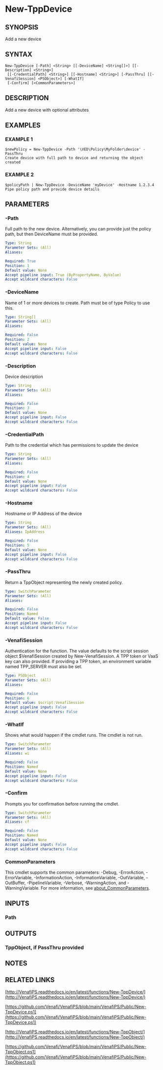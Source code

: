 # New-TppDevice

## SYNOPSIS
Add a new device

## SYNTAX

```
New-TppDevice [-Path] <String> [[-DeviceName] <String[]>] [[-Description] <String>]
 [[-CredentialPath] <String>] [[-Hostname] <String>] [-PassThru] [[-VenafiSession] <PSObject>] [-WhatIf]
 [-Confirm] [<CommonParameters>]
```

## DESCRIPTION
Add a new device with optional attributes

## EXAMPLES

### EXAMPLE 1
```
$newPolicy = New-TppDevice -Path '\VED\Policy\MyFolder\device' -PassThru
Create device with full path to device and returning the object created
```

### EXAMPLE 2
```
$policyPath | New-TppDevice -DeviceName 'myDevice' -Hostname 1.2.3.4
Pipe policy path and provide device details
```

## PARAMETERS

### -Path
Full path to the new device.
Alternatively, you can provide just the policy path, but then DeviceName must be provided.

```yaml
Type: String
Parameter Sets: (All)
Aliases:

Required: True
Position: 1
Default value: None
Accept pipeline input: True (ByPropertyName, ByValue)
Accept wildcard characters: False
```

### -DeviceName
Name of 1 or more devices to create. 
Path must be of type Policy to use this.

```yaml
Type: String[]
Parameter Sets: (All)
Aliases:

Required: False
Position: 2
Default value: None
Accept pipeline input: False
Accept wildcard characters: False
```

### -Description
Device description

```yaml
Type: String
Parameter Sets: (All)
Aliases:

Required: False
Position: 3
Default value: None
Accept pipeline input: False
Accept wildcard characters: False
```

### -CredentialPath
Path to the credential which has permissions to update the device

```yaml
Type: String
Parameter Sets: (All)
Aliases:

Required: False
Position: 4
Default value: None
Accept pipeline input: False
Accept wildcard characters: False
```

### -Hostname
Hostname or IP Address of the device

```yaml
Type: String
Parameter Sets: (All)
Aliases: IpAddress

Required: False
Position: 5
Default value: None
Accept pipeline input: False
Accept wildcard characters: False
```

### -PassThru
Return a TppObject representing the newly created policy.

```yaml
Type: SwitchParameter
Parameter Sets: (All)
Aliases:

Required: False
Position: Named
Default value: False
Accept pipeline input: False
Accept wildcard characters: False
```

### -VenafiSession
Authentication for the function.
The value defaults to the script session object $VenafiSession created by New-VenafiSession.
A TPP token or VaaS key can also provided.
If providing a TPP token, an environment variable named TPP_SERVER must also be set.

```yaml
Type: PSObject
Parameter Sets: (All)
Aliases:

Required: False
Position: 6
Default value: $script:VenafiSession
Accept pipeline input: False
Accept wildcard characters: False
```

### -WhatIf
Shows what would happen if the cmdlet runs.
The cmdlet is not run.

```yaml
Type: SwitchParameter
Parameter Sets: (All)
Aliases: wi

Required: False
Position: Named
Default value: None
Accept pipeline input: False
Accept wildcard characters: False
```

### -Confirm
Prompts you for confirmation before running the cmdlet.

```yaml
Type: SwitchParameter
Parameter Sets: (All)
Aliases: cf

Required: False
Position: Named
Default value: None
Accept pipeline input: False
Accept wildcard characters: False
```

### CommonParameters
This cmdlet supports the common parameters: -Debug, -ErrorAction, -ErrorVariable, -InformationAction, -InformationVariable, -OutVariable, -OutBuffer, -PipelineVariable, -Verbose, -WarningAction, and -WarningVariable. For more information, see [about_CommonParameters](http://go.microsoft.com/fwlink/?LinkID=113216).

## INPUTS

### Path
## OUTPUTS

### TppObject, if PassThru provided
## NOTES

## RELATED LINKS

[http://VenafiPS.readthedocs.io/en/latest/functions/New-TppDevice/](http://VenafiPS.readthedocs.io/en/latest/functions/New-TppDevice/)

[https://github.com/Venafi/VenafiPS/blob/main/VenafiPS/Public/New-TppDevice.ps1](https://github.com/Venafi/VenafiPS/blob/main/VenafiPS/Public/New-TppDevice.ps1)

[http://VenafiPS.readthedocs.io/en/latest/functions/New-TppObject/](http://VenafiPS.readthedocs.io/en/latest/functions/New-TppObject/)

[https://github.com/Venafi/VenafiPS/blob/main/VenafiPS/Public/New-TppObject.ps1](https://github.com/Venafi/VenafiPS/blob/main/VenafiPS/Public/New-TppObject.ps1)

